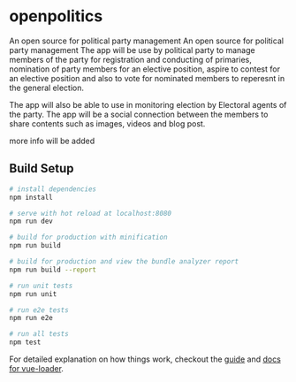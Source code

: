 # openpolitics
 An open source for political party management An open source for political party management The app will be use by political party to manage members of the party for registration and conducting of primaries, nomination of party members for an elective position, aspire to contest for an elective position and also to vote for nominated members to reperesnt in the general election.

 The app will also be able to use in monitoring election by Electoral agents of the party. The app will be a social connection between the members to share contents such as images, videos and blog post.

 more info will be added

## Build Setup

``` bash
# install dependencies
npm install

# serve with hot reload at localhost:8080
npm run dev

# build for production with minification
npm run build

# build for production and view the bundle analyzer report
npm run build --report

# run unit tests
npm run unit

# run e2e tests
npm run e2e

# run all tests
npm test
```

For detailed explanation on how things work, checkout the [guide](http://vuejs-templates.github.io/webpack/) and [docs for vue-loader](http://vuejs.github.io/vue-loader).
